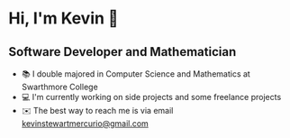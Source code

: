 <!-- # Hi, I'm Kevin 👋 -->

<!--
**kstewartmercurio/kstewartmercurio** is a ✨ _special_ ✨ repository because its `README.md` (this file) appears on your GitHub profile.

Here are some ideas to get you started:

- 🔭 I’m currently working on ...
- 🌱 I’m currently learning ...
- 👯 I’m looking to collaborate on ...
- 🤔 I’m looking for help with ...
- 💬 Ask me about ...
- 📫 How to reach me: ...
- 😄 Pronouns: ...
- ⚡ Fun fact: ...
-->

# Hi, I'm Kevin 👋

## Software Developer and Mathematician

- 📚 I double majored in Computer Science and Mathematics at Swarthmore College
- 💻 I'm currently working on side projects and some freelance projects
- ✉️ The best way to reach me is via email [kevinstewartmercurio@gmail.com](mailto:kevinstewartmercurio@gmail.com) 
